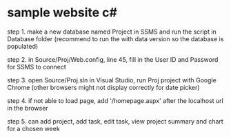 # sample website c#

step 1. make a new database named Project in SSMS and run the script in Database folder (recommend to run the with data version so the database is populated)



step 2. in Source/Proj/Web.config, line 45, fill in the User ID and Password for SSMS to connect



step 3. open Source/Proj.sln in Visual Studio, run Proj project with Google Chrome (other browsers might not display correctly for date picker)



step 4. if not able to load page, add '/homepage.aspx' after the localhost url in the browser



step 5. can add project, add task, edit task, view project summary and chart for a chosen week
